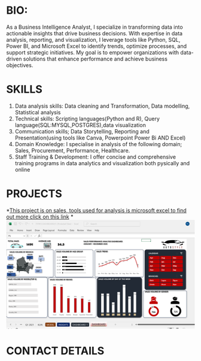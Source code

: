 # BIO:
As a Business Intelligence Analyst, I specialize in transforming data into actionable insights that drive business decisions. With expertise in data analysis, reporting, and visualization, I leverage tools like Python, SQL, Power BI, and Microsoft Excel to identify trends, optimize processes, and support strategic initiatives. My goal is to empower organizations with data-driven solutions that enhance performance and achieve business objectives.
# SKILLS
1. Data analysis skills: Data cleaning and Transformation, Data modelling, Statistical analysis 
2. Technical skills: Scripting languages(Python and R), Query language(SQL:MYSQL,POSTGRES),data visualization
3. Communication skills; Data Storytelling, Reporting and Presentation(using tools like Canva, Powerpoint Power Bi AND Excel)
4. Domain Knowledge: I specialise in analysis of the following domain; Sales, Procurement, Performance, Healthcare.
5. Staff Training & Development: I offer concise and comprehensive training programs in data analytics and visualization both pysically and online
   
# PROJECTS
*[This project is on sales, tools used for analysis is microsoft excel to find out more click on this link](https://github.com/FIYINT/SALES-PERFORMANCE)
*![Screenshot of the project](docs/assets/Sales.PNG)


# CONTACT DETAILS


